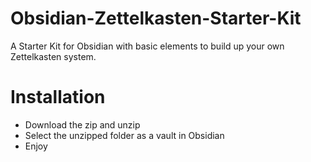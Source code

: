 # Obsidian-Zettelkasten-Starter-Kit
A Starter Kit for Obsidian with basic elements to build up your own Zettelkasten system.


# Installation
- Download the zip and unzip
- Select the unzipped folder as a vault in Obsidian
- Enjoy
